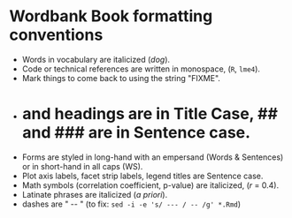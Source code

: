 # Wordbank Book formatting conventions

* Words in vocabulary are italicized (*dog*).
* Code or technical references are written in monospace, (`R`, `lme4`).
* Mark things to come back to using the string "FIXME".
* # and headings are in Title Case, ## and ### are in Sentence case. 
* Forms are styled in long-hand with an empersand (Words & Sentences) or in short-hand in all caps (WS).
* Plot axis labels, facet strip labels, legend titles are Sentence case.
* Math symbols (correlation coefficient, p-value) are italicized, (*r* = 0.4).
* Latinate phrases are italicized (*a priori*).
* dashes are " -- " (to fix: `sed -i -e 's/ --- / -- /g' *.Rmd`)
